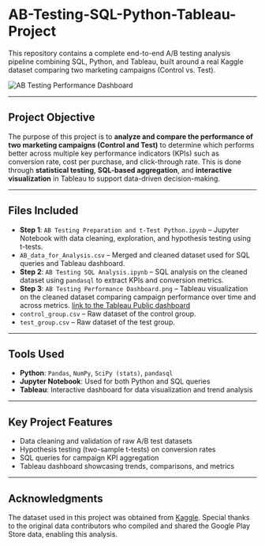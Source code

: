 # AB-Testing-SQL-Python-Tableau-Project
This repository contains a complete end-to-end A/B testing analysis pipeline combining SQL, Python, and Tableau, built around a real Kaggle dataset comparing two marketing campaigns (Control vs. Test).

![AB Testing Performance Dashboard](https://github.com/user-attachments/assets/f6fcaa79-b650-4e20-bcc2-f1a2488257c9)

---

## Project Objective

The purpose of this project is to **analyze and compare the performance of two marketing campaigns (Control and Test)** to determine which performs better across multiple key performance indicators (KPIs) such as conversion rate, cost per purchase, and click-through rate. This is done through **statistical testing**, **SQL-based aggregation**, and **interactive visualization** in Tableau to support data-driven decision-making.

---

## Files Included

- **Step 1**: `AB Testing Preparation and t-Test Python.ipynb` – Jupyter Notebook with data cleaning, exploration, and hypothesis testing using t-tests.
- `AB_data_for_Analysis.csv` – Merged and cleaned dataset used for SQL queries and Tableau dashboard.
- **Step 2**: `AB Testing SQL Analysis.ipynb` – SQL analysis on the cleaned dataset using `pandasql` to extract KPIs and conversion metrics.
- **Step 3**: `AB Testing Performance Dashboard.png` – Tableau visualization on the cleaned dataset comparing campaign performance over time and across metrics.
  [link to the Tableau Public dashboard](https://public.tableau.com/app/profile/adi.shalit/viz/ABTestingPerformance/ABTesting?publish=yes)
- `control_group.csv` – Raw dataset of the control group.
- `test_group.csv` – Raw dataset of the test group.


---

## Tools Used

- **Python**: `Pandas`, `NumPy`, `SciPy (stats)`, `pandasql`
- **Jupyter Notebook**: Used for both Python and SQL queries
- **Tableau**: Interactive dashboard for data visualization and trend analysis

---

## Key Project Features

- Data cleaning and validation of raw A/B test datasets  
- Hypothesis testing (two-sample t-tests) on conversion rates  
- SQL queries for campaign KPI aggregation  
- Tableau dashboard showcasing trends, comparisons, and metrics

---

## Acknowledgments

The dataset used in this project was obtained from [Kaggle](https://www.kaggle.com/datasets/amirmotefaker/ab-testing-dataset).
Special thanks to the original data contributors who compiled and shared the Google Play Store data, enabling this analysis.
